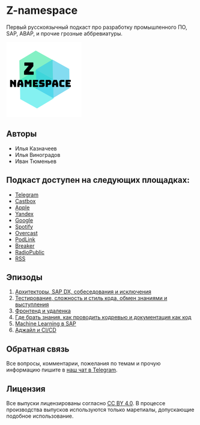 # Z-namespace

Первый русскоязычный подкаст про разработку промышленного ПО, SAP, ABAP, и прочие грозные аббревиатуры.

![Project Logo](/logo.png)

## Авторы

- Илья Казначеев
- Илья Виноградов
- Иван Тюменьев

## Подкаст доступен на следующих площадках:

- [Telegram](https://t.me/z_namespace)
- [Castbox](http://bit.ly/z-namespace-castbox)
- [Apple](http://bit.ly/z-namespace-apple)
- [Yandex](http://bit.ly/z-namespace-yandex)
- [Google](http://bit.ly/z-namespace-google)
- [Spotify](http://bit.ly/z-namespace-spotify)
- [Overcast](http://bit.ly/z-namespace-overcast)
- [PodLink](http://bit.ly/z-namespace-podlink)
- [Breaker](http://bit.ly/z-namespace-breaker)
- [RadioPublic](http://bit.ly/z-namespace-radiopublic)
- [RSS](http://bit.ly/z-namespace-rss)

## Эпизоды

1. [Архитекторы, SAP DX, собеседования и исключения](https://castbox.fm/episode/Z-namespace-1-id2658981-id235788244)
2. [Тестирование, сложность и стиль кода, обмен знаниями и выступления](https://castbox.fm/episode/2---тестирование%2C-сложность-и-стиль-кода%2C-обмен-знаниями-и-выступления-id2658981-id240366868)
3. [Фронтенд и удаленка](https://castbox.fm/episode/3---фронтенд-и-удаленка-id2658981-id245027101)
4. [Где брать знания, как проводить кодревью и документация как код](https://castbox.fm/episode/4---где-брать-знания%2C-как-проводить-кодревью-и-документация-как-код-id2658981-id250382304)
5. [Machine Learning в SAP](https://castbox.fm/episode/5---Machine-Learning-%D0%B2-SAP-id2658981-id255650053)
6. [Аджайл и CI/CD](https://castbox.fm/episode/6---%D0%B0%D0%B4%D0%B6%D0%B0%D0%B9%D0%BB-%D0%B8-CICD-%D0%B2-SAP-id2658981-id261844014)

## Обратная связь

Все вопросы, комментарии, пожелания по темам и прочую информацию пишите в [наш чат в Telegram](https://t.me/z_chatspace).

## Лицензия

Все выпуски лицензированы согласно [CC BY 4.0](https://creativecommons.org/licenses/by/4.0/). В процессе производства выпусков используются только маретиалы, допускающие подобное использование.
